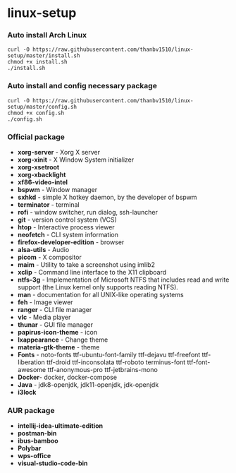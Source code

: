 # linux-setup

### Auto install Arch Linux
```shell
curl -O https://raw.githubusercontent.com/thanbv1510/linux-setup/master/install.sh
chmod +x install.sh
./install.sh
```

### Auto install and config necessary package
```shell
curl -O https://raw.githubusercontent.com/thanbv1510/linux-setup/master/config.sh
chmod +x config.sh
./config.sh
```

### Official package
- **xorg-server** - Xorg X server
- **xorg-xinit** - X Window System initializer
- **xorg-xsetroot**
- **xorg-xbacklight**
- **xf86-video-intel**
- **bspwm** - Window manager
- **sxhkd** - simple X hotkey daemon, by the developer of bspwm
- **terminator** - terminal
- **rofi** - window switcher, run dialog, ssh-launcher
- **git** - version control system (VCS)
- **htop** - Interactive process viewer
- **neofetch** - CLI system information
- **firefox-developer-edition** - browser
- **alsa-utils** - Audio
- **picom** - X compositor
- **maim** - Utility to take a screenshot using imlib2
- **xclip** - Command line interface to the X11 clipboard
- **ntfs-3g** - Implementation of Microsoft NTFS that includes read and write support (the Linux kernel only supports reading NTFS).
- **man** - documentation for all UNIX-like operating systems
- **feh** - Image viewer
- **ranger** - CLI file manager
- **vlc** - Media player
- **thunar** - GUI file manager
- **papirus-icon-theme** - icon
- **lxappearance** - Change theme
- **materia-gtk-theme** - theme
- **Fonts** - noto-fonts ttf-ubuntu-font-family ttf-dejavu ttf-freefont ttf-liberation ttf-droid ttf-inconsolata ttf-roboto terminus-font ttf-font-awesome ttf-anonymous-pro ttf-jetbrains-mono
- **Docker**- docker, docker-compose
- **Java** - jdk8-openjdk, jdk11-openjdk, jdk-openjdk
- **i3lock**

### AUR package
- **intellij-idea-ultimate-edition**
- **postman-bin**
- **ibus-bamboo**
- **Polybar**
- **wps-office**
- **visual-studio-code-bin**